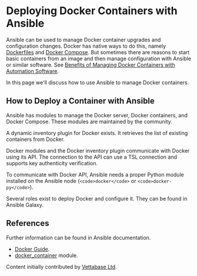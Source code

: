 
# Deploying Docker Containers with Ansible

Ansible can be used to manage Docker container upgrades and configuration changes. Docker has native ways to do this, namely [Dockerfiles](../docker-and-mariadb/creating-a-custom-container-image.md) and [Docker Compose](../docker-and-mariadb/setting-up-a-lamp-stack-with-docker-compose.md). But sometimes there are reasons to start basic containers from an image and then manage configuration with Ansible or similar software. See [Benefits of Managing Docker Containers with Automation Software](../docker-and-mariadb/benefits-of-managing-mariadb-containers-with-orchestration-software.md).


In this page we'll discuss how to use Ansible to manage Docker containers.



## How to Deploy a Container with Ansible


Ansible has modules to manage the Docker server, Docker containers, and Docker Compose. These modules are maintained by the community.


A dynamic inventory plugin for Docker exists. It retrieves the list of existing containers from Docker.


Docker modules and the Docker inventory plugin communicate with Docker using its API. The connection to the API can use a TSL connection and supports key authenticity verification.


To communicate with Docker API, Ansible needs a proper Python module installed on the Ansible node (`<code>docker</code>` or `<code>docker-py</code>`).


Several roles exist to deploy Docker and configure it. They can be found in Ansible Galaxy.


## References


Further information can be found in Ansible documentation.


* [Docker Guide](https://docs.ansible.com/ansible/latest/scenario_guides/guide_docker.html).
* [docker_container](https://docs.ansible.com/ansible/latest/collections/community/general/docker_container_module.html) module.



Content initially contributed by [Vettabase Ltd](https://vettabase.com/).

